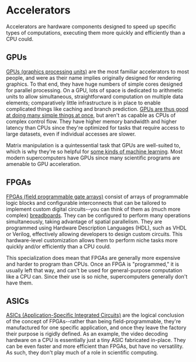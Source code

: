 ---
---

# Accelerators

Accelerators are hardware components designed to speed up specific types of computations, executing them more quickly and efficiently than a CPU could.



## GPUs

[GPUs (graphics processing units)](https://en.wikipedia.org/wiki/Graphics_processing_unit) are the most familiar accelerators to most people, and were as their name implies originally designed for rendering graphics. To that end, they have huge numbers of simple cores designed for parallel processing. On a GPU, lots of space is dedicated to arithmetic units to allow simultaneous, straightforward computation on multiple data elements; comparatively little infrastructure is in place to enable complicated things like caching and branch prediction. [GPUs are thus good at doing many simple things at once](https://www.youtube.com/watch?v=-P28LKWTzrI), but aren't as capable as CPUs of complex control flow. They have higher memory bandwidth and higher latency than CPUs since they're optimized for tasks that require access to large datasets, even if individual accesses are slower.

Matrix manipulation is a quintessential task that GPUs are well-suited to, which is why they're so helpful for [some kinds of machine learning](https://www.3blue1brown.com/topics/neural-networks). Most modern supercomputers have GPUs since many scientific programs are amenable to GPU acceleration.



## FPGAs

[FPGAs (field programmable gate arrays)](https://en.wikipedia.org/wiki/Field-programmable_gate_array) consist of arrays of programmable logic blocks and configurable interconnects that can be tailored to implement custom digital circuits--you can think of them as (much more complex) [breadboards](https://en.wikipedia.org/wiki/Breadboard). They can be configured to perform many operations simultaneously, taking advantage of spatial parallelism. They are programmed using Hardware Description Languages (HDL), such as VHDL or Verilog, effectively allowing developers to design custom circuits. This hardware-level customization allows them to perform niche tasks more quickly and/or efficiently than a CPU could.

This specialization does mean that FPGAs are generally more expensive and harder to program than CPUs. Once an FPGA is "programmed," it is usually left that way, and can't be used for general-purpose computation like a CPU can. Since their use is so niche, supercomputers generally don't have them.



## ASICs

[ASICs (Application-Specific Integrated Circuits)](https://en.wikipedia.org/wiki/Application-specific_integrated_circuit) are the logical conclusion of the concept of FPGAs--rather than being field-programmable, they're manufactured for one specific application, and once they leave the factory their purpose is rigidly defined. As an example, the video decoding hardware on a CPU is essentially just a tiny ASIC fabricated in-place. They can be even faster and more efficient than FPGAs, but have no versatility. As such, they don't play much of a role in scientific computing.
